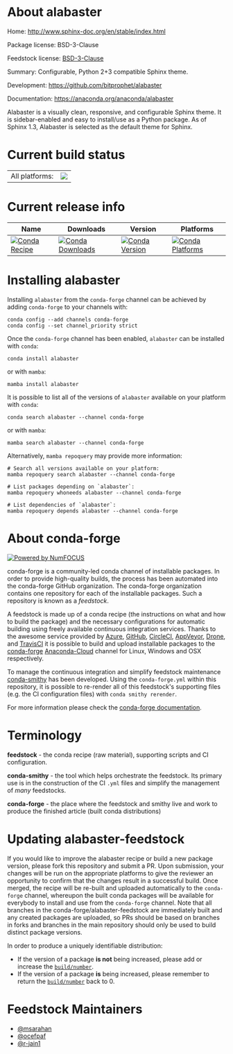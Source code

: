About alabaster
===============

Home: http://www.sphinx-doc.org/en/stable/index.html

Package license: BSD-3-Clause

Feedstock license: [BSD-3-Clause](https://github.com/conda-forge/alabaster-feedstock/blob/main/LICENSE.txt)

Summary: Configurable, Python 2+3 compatible Sphinx theme.

Development: https://github.com/bitprophet/alabaster

Documentation: https://anaconda.org/anaconda/alabaster

Alabaster is a visually clean, responsive, and configurable Sphinx
theme. It is sidebar-enabled and easy to install/use as a Python
package. As of Sphinx 1.3, Alabaster is selected as the default
theme for Sphinx.


Current build status
====================


<table><tr><td>All platforms:</td>
    <td>
      <a href="https://dev.azure.com/conda-forge/feedstock-builds/_build/latest?definitionId=2675&branchName=main">
        <img src="https://dev.azure.com/conda-forge/feedstock-builds/_apis/build/status/alabaster-feedstock?branchName=main">
      </a>
    </td>
  </tr>
</table>

Current release info
====================

| Name | Downloads | Version | Platforms |
| --- | --- | --- | --- |
| [![Conda Recipe](https://img.shields.io/badge/recipe-alabaster-green.svg)](https://anaconda.org/conda-forge/alabaster) | [![Conda Downloads](https://img.shields.io/conda/dn/conda-forge/alabaster.svg)](https://anaconda.org/conda-forge/alabaster) | [![Conda Version](https://img.shields.io/conda/vn/conda-forge/alabaster.svg)](https://anaconda.org/conda-forge/alabaster) | [![Conda Platforms](https://img.shields.io/conda/pn/conda-forge/alabaster.svg)](https://anaconda.org/conda-forge/alabaster) |

Installing alabaster
====================

Installing `alabaster` from the `conda-forge` channel can be achieved by adding `conda-forge` to your channels with:

```
conda config --add channels conda-forge
conda config --set channel_priority strict
```

Once the `conda-forge` channel has been enabled, `alabaster` can be installed with `conda`:

```
conda install alabaster
```

or with `mamba`:

```
mamba install alabaster
```

It is possible to list all of the versions of `alabaster` available on your platform with `conda`:

```
conda search alabaster --channel conda-forge
```

or with `mamba`:

```
mamba search alabaster --channel conda-forge
```

Alternatively, `mamba repoquery` may provide more information:

```
# Search all versions available on your platform:
mamba repoquery search alabaster --channel conda-forge

# List packages depending on `alabaster`:
mamba repoquery whoneeds alabaster --channel conda-forge

# List dependencies of `alabaster`:
mamba repoquery depends alabaster --channel conda-forge
```


About conda-forge
=================

[![Powered by
NumFOCUS](https://img.shields.io/badge/powered%20by-NumFOCUS-orange.svg?style=flat&colorA=E1523D&colorB=007D8A)](https://numfocus.org)

conda-forge is a community-led conda channel of installable packages.
In order to provide high-quality builds, the process has been automated into the
conda-forge GitHub organization. The conda-forge organization contains one repository
for each of the installable packages. Such a repository is known as a *feedstock*.

A feedstock is made up of a conda recipe (the instructions on what and how to build
the package) and the necessary configurations for automatic building using freely
available continuous integration services. Thanks to the awesome service provided by
[Azure](https://azure.microsoft.com/en-us/services/devops/), [GitHub](https://github.com/),
[CircleCI](https://circleci.com/), [AppVeyor](https://www.appveyor.com/),
[Drone](https://cloud.drone.io/welcome), and [TravisCI](https://travis-ci.com/)
it is possible to build and upload installable packages to the
[conda-forge](https://anaconda.org/conda-forge) [Anaconda-Cloud](https://anaconda.org/)
channel for Linux, Windows and OSX respectively.

To manage the continuous integration and simplify feedstock maintenance
[conda-smithy](https://github.com/conda-forge/conda-smithy) has been developed.
Using the ``conda-forge.yml`` within this repository, it is possible to re-render all of
this feedstock's supporting files (e.g. the CI configuration files) with ``conda smithy rerender``.

For more information please check the [conda-forge documentation](https://conda-forge.org/docs/).

Terminology
===========

**feedstock** - the conda recipe (raw material), supporting scripts and CI configuration.

**conda-smithy** - the tool which helps orchestrate the feedstock.
                   Its primary use is in the construction of the CI ``.yml`` files
                   and simplify the management of *many* feedstocks.

**conda-forge** - the place where the feedstock and smithy live and work to
                  produce the finished article (built conda distributions)


Updating alabaster-feedstock
============================

If you would like to improve the alabaster recipe or build a new
package version, please fork this repository and submit a PR. Upon submission,
your changes will be run on the appropriate platforms to give the reviewer an
opportunity to confirm that the changes result in a successful build. Once
merged, the recipe will be re-built and uploaded automatically to the
`conda-forge` channel, whereupon the built conda packages will be available for
everybody to install and use from the `conda-forge` channel.
Note that all branches in the conda-forge/alabaster-feedstock are
immediately built and any created packages are uploaded, so PRs should be based
on branches in forks and branches in the main repository should only be used to
build distinct package versions.

In order to produce a uniquely identifiable distribution:
 * If the version of a package **is not** being increased, please add or increase
   the [``build/number``](https://docs.conda.io/projects/conda-build/en/latest/resources/define-metadata.html#build-number-and-string).
 * If the version of a package **is** being increased, please remember to return
   the [``build/number``](https://docs.conda.io/projects/conda-build/en/latest/resources/define-metadata.html#build-number-and-string)
   back to 0.

Feedstock Maintainers
=====================

* [@msarahan](https://github.com/msarahan/)
* [@ocefpaf](https://github.com/ocefpaf/)
* [@r-jain1](https://github.com/r-jain1/)

